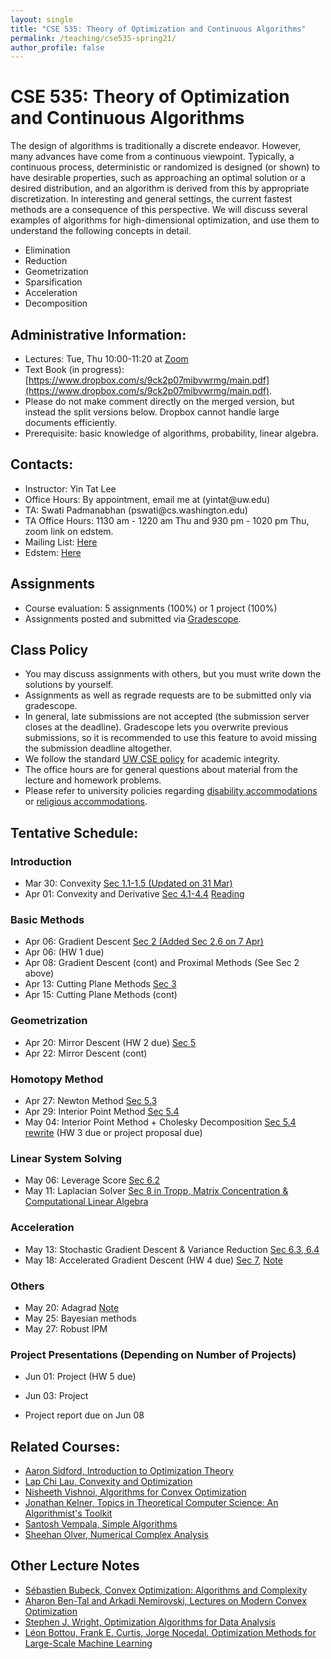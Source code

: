 ```yaml
---
layout: single
title: "CSE 535: Theory of Optimization and Continuous Algorithms"
permalink: /teaching/cse535-spring21/
author_profile: false
---
```


# CSE 535: Theory of Optimization and Continuous Algorithms

The design of algorithms is traditionally a discrete endeavor. However, many advances have come from a continuous viewpoint. Typically, a continuous process, deterministic or randomized is designed (or shown) to have desirable properties, such as approaching an optimal solution or a desired distribution, and an algorithm is derived from this by appropriate discretization. In interesting and general settings, the current fastest methods are a consequence of this perspective. We will discuss several examples of algorithms for high-dimensional optimization, and use them to understand the following concepts in detail.
+ Elimination
+ Reduction
+ Geometrization
+ Sparsification
+ Acceleration
+ Decomposition

## Administrative Information:
+ Lectures: Tue, Thu 10:00-11:20 at	[Zoom](https://washington.zoom.us/j/95120229931)
+ Text Book (in progress): [https://www.dropbox.com/s/9ck2p07mibvwrmg/main.pdf](https://www.dropbox.com/s/9ck2p07mibvwrmg/main.pdf).
+ Please do not make comment directly on the merged version, but instead the split versions below. Dropbox cannot handle large documents efficiently.
+ Prerequisite: basic knowledge of algorithms, probability, linear algebra.

## Contacts:
+ Instructor: Yin Tat Lee
+ Office Hours: By appointment, email me at (yintat@<span style="display: none;">ignoreme-</span>uw.edu) 
+ TA: Swati Padmanabhan (pswati@<span style="display: none;">ignoreme-</span>cs.washington.edu)
+ TA Office Hours: 1130 am - 1220 am Thu and 930 pm - 1020 pm Thu, zoom link on edstem.
+ Mailing List: [Here](https://mailman.u.washington.edu/mailman/listinfo/cse535a_sp21)
+ Edstem: [Here](https://edstem.org/us/courses/4940)

## Assignments
+ Course evaluation: 5 assignments (100%) or 1 project (100%)
+ Assignments posted and submitted via [Gradescope](https://www.gradescope.com/courses/259020).

## Class Policy
+ You may discuss assignments with others, but you must write down the solutions by yourself.
+ Assignments as well as regrade requests are to be submitted only via gradescope.
+ In general, late submissions are not accepted (the submission server closes at the deadline). Gradescope lets you overwrite previous submissions, so it is recommended to use this feature to avoid missing the submission deadline altogether.
+ We follow the standard [UW CSE policy](https://www.cs.washington.edu/academics/misconduct) for academic integrity.
+ The office hours are for general questions about material from the lecture and homework problems.
+ Please refer to university policies regarding [disability accommodations](http://depts.washington.edu/uwdrs/current-students/accommodations/) or [religious accommodations](https://registrar.washington.edu/staffandfaculty/religious-accommodations-policy/).


## Tentative Schedule:

### Introduction
+ Mar 30: Convexity [Sec 1.1-1.5 (Updated on 31 Mar)](https://www.dropbox.com/s/jp6kftjej0tukrz/lecture%201.pdf)
+ Apr 01: Convexity and Derivative [Sec 4.1-4.4](https://www.dropbox.com/s/o9wn9d6gok0hi95/lecture%202.pdf) [Reading](https://www.dropbox.com/s/wha9wrfs59hco80/reading%202.pdf?dl=0)

### Basic Methods
+ Apr 06: Gradient Descent [Sec 2 (Added Sec 2.6 on 7 Apr)](https://www.dropbox.com/s/cx6husyj2nbfq2e/lecture%203.pdf?dl=0) 
+ Apr 06: (HW 1 due)
+ Apr 08: Gradient Descent (cont) and Proximal Methods (See Sec 2 above)
+ Apr 13: Cutting Plane Methods [Sec 3](https://www.dropbox.com/s/hgtcajmix8q7qzh/lecture%205.pdf?dl=0)
+ Apr 15: Cutting Plane Methods (cont)

### Geometrization
+ Apr 20: Mirror Descent (HW 2 due) [Sec 5](https://www.dropbox.com/s/27jmxsvczvi7v6n/lecture%207.pdf?dl=0)
+ Apr 22: Mirror Descent (cont)

### Homotopy Method
+ Apr 27: Newton Method [Sec 5.3](https://www.dropbox.com/s/6trmy06pmwrrlrw/lecture%209.pdf?dl=0)
+ Apr 29: Interior Point Method [Sec 5.4](https://www.dropbox.com/s/eqwtyvl5tp1lhby/lecture%2010.pdf?dl=0)
+ May 04: Interior Point Method + Cholesky Decomposition [Sec 5.4 rewrite](https://www.dropbox.com/s/b68fq1oxru34fy3/lecture%2011.pdf?dl=0) (HW 3 due or project proposal due)

### Linear System Solving
+ May 06: Leverage Score [Sec 6.2](https://www.dropbox.com/s/gua0gf1rjxfqj7n/lecture%2012.pdf?dl=0)
+ May 11: Laplacian Solver [Sec 8 in Tropp, Matrix Concentration & Computational Linear Algebra](https://hdpa2019.sciencesconf.org/data/pages/Tro19_Matrix_Concentration_LN.pdf)

### Acceleration
+ May 13: Stochastic Gradient Descent & Variance Reduction [Sec 6.3, 6.4](https://www.dropbox.com/s/9c4x09rowvdea7j/lecture%2014.pdf?dl=0)
+ May 18: Accelerated Gradient Descent (HW 4 due) [Sec 7](https://www.dropbox.com/s/brplezbqteg35e3/lecture%2015%202.pdf?dl=0), [Note](https://www.dropbox.com/s/sgdw6cbly3w6g94/lecture%2015.pdf?dl=0)

### Others
+ May 20: Adagrad [Note](https://www.dropbox.com/s/02atdn561ytgy8r/lecture%2016.pdf?dl=0)
+ May 25: Bayesian methods
+ May 27: Robust IPM

### Project Presentations (Depending on Number of Projects)
+ Jun 01: Project (HW 5 due)
+ Jun 03: Project


+ Project report due on Jun 08



## Related Courses:
+ [Aaron Sidford, Introduction to Optimization Theory](https://web.stanford.edu/~sidford/courses/20fa_opt_theory/fa20_opt_theory.html)
+ [Lap Chi Lau, Convexity and Optimization](https://cs.uwaterloo.ca/~lapchi/cs798/index.html)
+ [Nisheeth Vishnoi, Algorithms for Convex Optimization](https://nisheethvishnoi.wordpress.com/convex-optimization/)
+ [Jonathan Kelner, Topics in Theoretical Computer Science: An Algorithmist's Toolkit](http://stellar.mit.edu/S/course/18/sp14/18.409/index.html)
+ [Santosh Vempala, Simple Algorithms](https://algorithms2017.wordpress.com/lectures/)
+ [Sheehan Olver, Numerical Complex Analysis](http://www.maths.usyd.edu.au/u/olver/teaching/NCA/)

## Other Lecture Notes
+ [Sébastien Bubeck, Convex Optimization: Algorithms and Complexity](https://arxiv.org/abs/1405.4980)
+ [Aharon Ben-Tal and Arkadi Nemirovski, Lectures on Modern Convex Optimization](https://www2.isye.gatech.edu/~nemirovs/Lect_ModConvOpt.pdf)
+ [Stephen J. Wright, Optimization Algorithms for Data Analysis](http://www.optimization-online.org/DB_FILE/2016/12/5748.pdf)
+ [Léon Bottou, Frank E. Curtis, Jorge Nocedal. Optimization Methods for Large-Scale Machine Learning](https://arxiv.org/abs/1606.04838)

